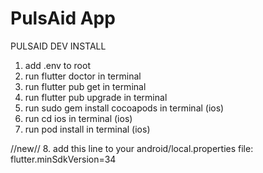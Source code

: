 # PulsAid App #

PULSAID DEV INSTALL

1. add .env to root
2. run flutter doctor in terminal
3. run flutter pub get in terminal
4. run flutter pub upgrade in terminal
5. run sudo gem install cocoapods in terminal (ios)
6. run cd ios in terminal (ios)
7. run pod install in terminal (ios)

//new//
8. add this line to your android/local.properties file: flutter.minSdkVersion=34